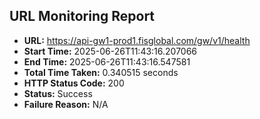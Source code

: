 ## URL Monitoring Report

- **URL:** https://api-gw1-prod1.fisglobal.com/gw/v1/health
- **Start Time:** 2025-06-26T11:43:16.207066
- **End Time:** 2025-06-26T11:43:16.547581
- **Total Time Taken:** 0.340515 seconds
- **HTTP Status Code:** 200
- **Status:** Success
- **Failure Reason:** N/A
